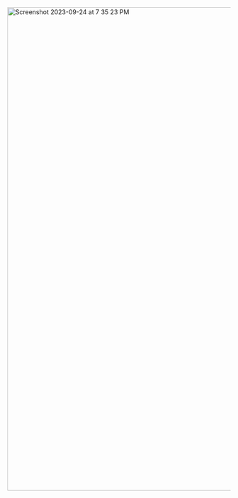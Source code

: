 

<img width="1090" alt="Screenshot 2023-09-24 at 7 35 23 PM" src="https://github.com/COSC-499-W2023/year-long-project-team-18/assets/49846907/5bf08ff3-3f19-4d0c-8e56-4db9cc512fcf">
